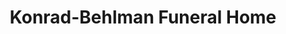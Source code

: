 ---
title: "Konrad-Behlman Funeral Home"
url: /oshkosh/konrad-behlman-funeral-home/
shop: funeral directors
---